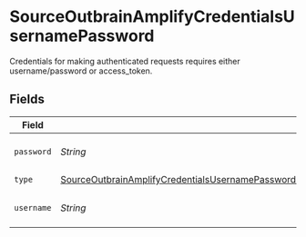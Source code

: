 # SourceOutbrainAmplifyCredentialsUsernamePassword

Credentials for making authenticated requests requires either username/password or access_token.


## Fields

| Field                                                                                                                                                                                                                                         | Type                                                                                                                                                                                                                                          | Required                                                                                                                                                                                                                                      | Description                                                                                                                                                                                                                                   |
| --------------------------------------------------------------------------------------------------------------------------------------------------------------------------------------------------------------------------------------------- | --------------------------------------------------------------------------------------------------------------------------------------------------------------------------------------------------------------------------------------------- | --------------------------------------------------------------------------------------------------------------------------------------------------------------------------------------------------------------------------------------------- | --------------------------------------------------------------------------------------------------------------------------------------------------------------------------------------------------------------------------------------------- |
| `password`                                                                                                                                                                                                                                    | *String*                                                                                                                                                                                                                                      | :heavy_check_mark:                                                                                                                                                                                                                            | Add Password for authentication.                                                                                                                                                                                                              |
| `type`                                                                                                                                                                                                                                        | [SourceOutbrainAmplifyCredentialsUsernamePasswordBothUsernameAndPasswordIsRequiredForAuthenticationRequest](../../models/shared/SourceOutbrainAmplifyCredentialsUsernamePasswordBothUsernameAndPasswordIsRequiredForAuthenticationRequest.md) | :heavy_check_mark:                                                                                                                                                                                                                            | N/A                                                                                                                                                                                                                                           |
| `username`                                                                                                                                                                                                                                    | *String*                                                                                                                                                                                                                                      | :heavy_check_mark:                                                                                                                                                                                                                            | Add Username for authentication.                                                                                                                                                                                                              |